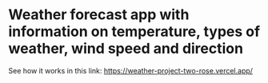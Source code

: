 # Weather forecast app with information on temperature, types of weather, wind speed and direction

See how it works in this link: https://weather-project-two-rose.vercel.app/